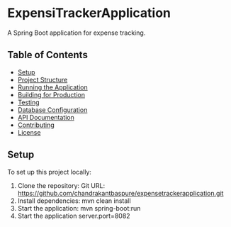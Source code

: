 # ExpensiTrackerApplication

A Spring Boot application for expense tracking.

## Table of Contents

- [Setup](#setup)
- [Project Structure](#project-structure)
- [Running the Application](#running-the-application)
- [Building for Production](#building-for-production)
- [Testing](#testing)
- [Database Configuration](#database-configuration)
- [API Documentation](#api-documentation)
- [Contributing](#contributing)
- [License](#license)

## Setup

To set up this project locally:

1. Clone the repository:
   Git URL:  https://github.com/chandrakantbaspure/expensetrackerapplication.git
2. Install dependencies:
   mvn clean install
3. Start the application:
   mvn spring-boot:run
4. Start the application
   server.port=8082
